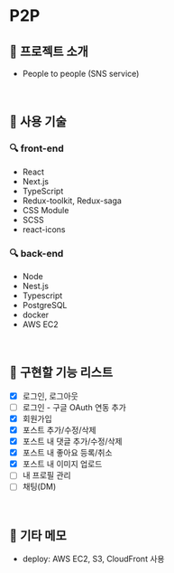 # P2P

## 🔨 프로젝트 소개

- People to people (SNS service)

<br />

## 🔨 사용 기술

### 🔍 front-end

- React
- Next.js
- TypeScript
- Redux-toolkit, Redux-saga
- CSS Module
- SCSS
- react-icons

### 🔍 back-end

- Node
- Nest.js
- Typescript
- PostgreSQL
- docker
- AWS EC2

<br />

## 🔨 구현할 기능 리스트

- [x] 로그인, 로그아웃
- [ ] 로그인 - 구글 OAuth 연동 추가
- [x] 회원가입
- [x] 포스트 추가/수정/삭제
- [x] 포스트 내 댓글 추가/수정/삭제
- [x] 포스트 내 좋아요 등록/취소
- [x] 포스트 내 이미지 업로드
- [ ] 내 프로필 관리
- [ ] 채팅(DM)

<br />

## 🔨 기타 메모

- deploy: AWS EC2, S3, CloudFront 사용